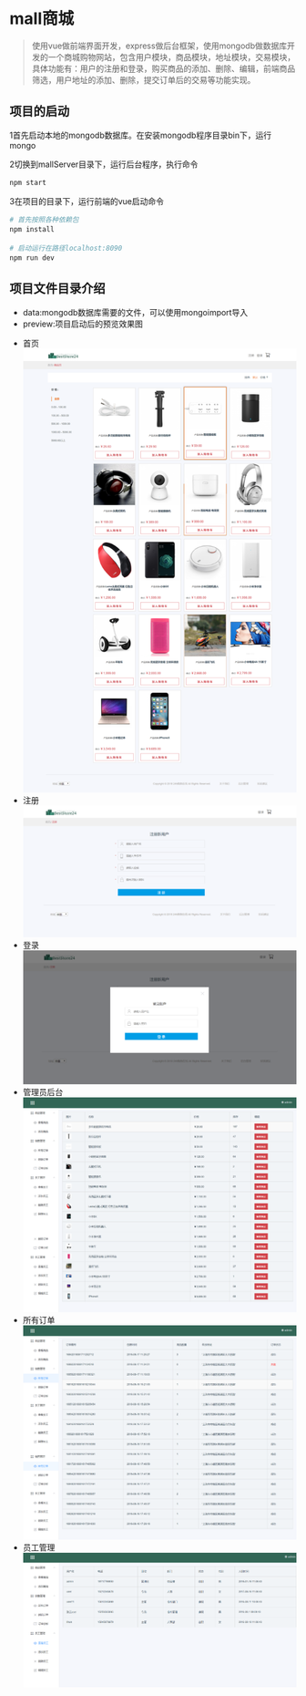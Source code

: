# mall商城

> 使用vue做前端界面开发，express做后台框架，使用mongodb做数据库开发的一个商城购物网站，包含用户模块，商品模块，地址模块，交易模块，具体功能有：用户的注册和登录，购买商品的添加、删除、编辑，前端商品筛选，用户地址的添加、删除，提交订单后的交易等功能实现。

## 项目的启动

1首先启动本地的mongodb数据库。在安装mongodb程序目录bin下，运行mongo

2切换到mallServer目录下，运行后台程序，执行命令
``` bash
npm start
```
3在项目的目录下，运行前端的vue启动命令
``` bash
# 首先按照各种依赖包
npm install

# 启动运行在路径localhost:8090
npm run dev

```
## 项目文件目录介绍

- data:mongodb数据库需要的文件，可以使用mongoimport导入
- preview:项目启动后的预览效果图


* 首页 ![首页](preview/首页.png)
* 注册 ![注册](preview/注册.png)
* 登录 ![登录](preview/登录.png)
* 管理员后台 ![管理员后台](preview/管理员后台.png)
* 所有订单 ![所有订单](preview/所有订单.png)
* 员工管理 ![员工管理](preview/员工管理.png)
